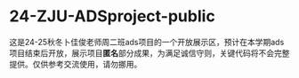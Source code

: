 # 24-ZJU-ADSproject-public
这是24-25秋冬卜佳俊老师周二班ads项目的一个开放展示区，预计在本学期ads项目结束后开放，展示项目**匿名**部分成果，为满足诚信守则，关键代码将不会完整提供。仅供参考交流使用，请勿挪用。

